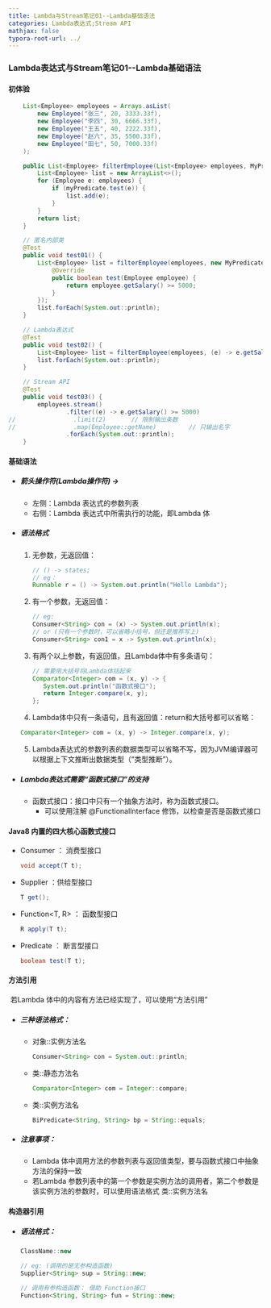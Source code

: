 ```yaml
---
title: Lambda与Stream笔记01--Lambda基础语法
categories: Lambda表达式;Stream API
mathjax: false
typora-root-url: ../
---
```


### Lambda表达式与Stream笔记01--Lambda基础语法

#### 初体验

```java
    List<Employee> employees = Arrays.asList(
        new Employee("张三", 20, 3333.33f),
        new Employee("李四", 30, 6666.33f),
        new Employee("王五", 40, 2222.33f),
        new Employee("赵六", 35, 5500.33f),
        new Employee("田七", 50, 7000.33f)
    );

    public List<Employee> filterEmployee(List<Employee> employees, MyPredicate<Employee> myPredicate) {
        List<Employee> list = new ArrayList<>();
        for (Employee e: employees) {
            if (myPredicate.test(e)) {
                list.add(e);
            }
        }
        return list;
    }

    // 匿名内部类
    @Test
    public void test01() {
        List<Employee> list = filterEmployee(employees, new MyPredicate<Employee>() {
            @Override
            public boolean test(Employee employee) {
                return employee.getSalary() >= 5000;
            }
        });
        list.forEach(System.out::println);
    }

    // Lambda表达式
    @Test
    public void test02() {
        List<Employee> list = filterEmployee(employees, (e) -> e.getSalary() >= 5000);
        list.forEach(System.out::println);
    }

    // Stream API
    @Test
    public void test03() {
        employees.stream()
                .filter((e) -> e.getSalary() >= 5000)
//                .limit(2)       // 限制输出条数
//                .map(Employee::getName)         // 只输出名字
                .forEach(System.out::println);
    }
```

#### 基础语法

- ##### 箭头操作符(Lambda操作符) ->

  - 左侧：Lambda 表达式的参数列表
  - 右侧：Lambda 表达式中所需执行的功能，即Lambda 体

- ##### 语法格式

  1. 无参数，无返回值：

     ```java
     // () -> states;
     // eg：
     Runnable r = () -> System.out.println("Hello Lambda");
     ```

  2. 有一个参数，无返回值：

     ```java
     // eg:
     Consumer<String> con = (x) -> System.out.println(x);
     // or (只有一个参数时，可以省略小括号，但还是推荐写上)
     Consumer<String> con1 = x -> System.out.println(x);
     ```

  3. 有两个以上参数，有返回值，且Lambda体中有多条语句：

     ```java
     // 需要用大括号将Lambda体括起来
     Comparator<Integer> com = (x, y) -> {
     	System.out.println("函数式接口");
     	return Integer.compare(x, y);
     };
     ```

  4.  Lambda体中只有一条语句，且有返回值：return和大括号都可以省略：

     ```java
     Comparator<Integer> com = (x, y) -> Integer.compare(x, y);
     ```

  5. Lambda表达式的参数列表的数据类型可以省略不写，因为JVM编译器可以根据上下文推断出数据类型（“类型推断”）。

- ##### Lambda表达式需要“函数式接口”的支持

  - 函数式接口：接口中只有一个抽象方法时，称为函数式接口。
    - 可以使用注解 @FunctionalInterface 修饰，以检查是否是函数式接口

#### Java8 内置的四大核心函数式接口

- Consumer<T> ： 消费型接口

  ```java
  void accept(T t);
  ```

- Supplier<T> ：供给型接口

  ```java
  T get();
  ```

- Function<T, R> ： 函数型接口

  ```java
  R apply(T t);
  ```

- Predicate<T> ： 断言型接口

  ```java
  boolean test(T t);
  ```


#### 方法引用

​		若Lambda 体中的内容有方法已经实现了，可以使用“方法引用”

- ##### 三种语法格式：

  - 对象::实例方法名

    ```java
    Consumer<String> con = System.out::println;
    ```

  - 类::静态方法名

    ```java
    Comparator<Integer> com = Integer::compare;
    ```

  - 类::实例方法名

    ```java
    BiPredicate<String, String> bp = String::equals;
    ```

- ##### 注意事项：

  - Lambda 体中调用方法的参数列表与返回值类型，要与函数式接口中抽象方法的保持一致
  - 若Lambda 参数列表中的第一个参数是实例方法的调用者，第二个参数是该实例方法的参数时，可以使用语法格式 类::实例方法名

#### 构造器引用

- ##### 语法格式：

  ```java
  ClassName::new
  
  // eg: (调用的是无参构造函数)
  Supplier<String> sup = String::new;
  
  // 调用有参构造函数： 借助 Function接口
  Function<String, String> fun = String::new;
  ```

  
